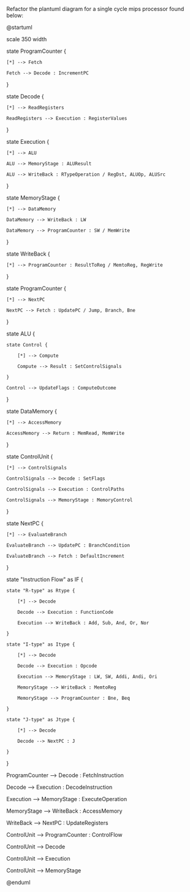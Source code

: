 Refactor the plantuml diagram for a single cycle mips processor found below:

@startuml

scale 350 width

state ProgramCounter {

    [*] --> Fetch

    Fetch --> Decode : IncrementPC

}

state Decode {

    [*] --> ReadRegisters

    ReadRegisters --> Execution : RegisterValues

}

state Execution {

    [*] --> ALU

    ALU --> MemoryStage : ALUResult

    ALU --> WriteBack : RTypeOperation / RegDst, ALUOp, ALUSrc

}

state MemoryStage {

    [*] --> DataMemory

    DataMemory --> WriteBack : LW

    DataMemory --> ProgramCounter : SW / MemWrite

}

state WriteBack {

    [*] --> ProgramCounter : ResultToReg / MemtoReg, RegWrite

}

state ProgramCounter {

    [*] --> NextPC

    NextPC --> Fetch : UpdatePC / Jump, Branch, Bne

}

state ALU {

    state Control {

        [*] --> Compute

        Compute --> Result : SetControlSignals

    }

    Control --> UpdateFlags : ComputeOutcome

}

state DataMemory {

    [*] --> AccessMemory

    AccessMemory --> Return : MemRead, MemWrite

}

state ControlUnit {

    [*] --> ControlSignals

    ControlSignals --> Decode : SetFlags

    ControlSignals --> Execution : ControlPaths

    ControlSignals --> MemoryStage : MemoryControl

}

state NextPC {

    [*] --> EvaluateBranch

    EvaluateBranch --> UpdatePC : BranchCondition

    EvaluateBranch --> Fetch : DefaultIncrement

}

state "Instruction Flow" as IF {

    state "R-type" as Rtype {

        [*] --> Decode

        Decode --> Execution : FunctionCode

        Execution --> WriteBack : Add, Sub, And, Or, Nor

    }

    state "I-type" as Itype {

        [*] --> Decode

        Decode --> Execution : Opcode

        Execution --> MemoryStage : LW, SW, Addi, Andi, Ori

        MemoryStage --> WriteBack : MemtoReg

        MemoryStage --> ProgramCounter : Bne, Beq

    }

    state "J-type" as Jtype {

        [*] --> Decode

        Decode --> NextPC : J

    }

}

ProgramCounter --> Decode : FetchInstruction

Decode --> Execution : DecodeInstruction

Execution --> MemoryStage : ExecuteOperation

MemoryStage --> WriteBack : AccessMemory

WriteBack --> NextPC : UpdateRegisters

ControlUnit --> ProgramCounter : ControlFlow

ControlUnit --> Decode

ControlUnit --> Execution

ControlUnit --> MemoryStage

@enduml
